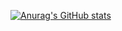 [![Anurag's GitHub stats](https://github-readme-stats.vercel.app/api?username=Brandon158-cmyk&show_icons=true&theme=dark)](https://github.com/Brandon158-cmyk/github-readme-stats)
